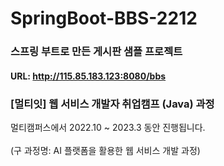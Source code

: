 # SpringBoot-BBS-2212

### 스프링 부트로 만든 게시판 샘플 프로젝트

#### URL: http://115.85.183.123:8080/bbs

### [멀티잇] 웹 서비스 개발자 취업캠프 (Java) 과정

멀티캠퍼스에서 2022.10 ~ 2023.3 동안 진행됩니다.<br><br>
(구 과정명: AI 플랫폼을 활용한 웹 서비스 개발 과정)
